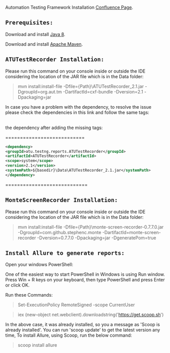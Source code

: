 Automation Testing Framework Installation [Confluence Page](https://cegedimrx.spectrumhosting.net/confluence/display/HEAL/Automation+Testing+Framework+Installation).<br />

## `Prerequisites:`

Download and install [Java 8](https://www.oracle.com/java/technologies/javase/javase-jdk8-downloads.html).<br />

Download and install [Apache Maven](https://maven.apache.org/download.cgi).<br />

## `ATUTestRecorder Installation:`

Please run this command on your console inside or outside the IDE considering the location of the JAR file which is in the Data folder:<br />

> mvn install:install-file -Dfile={Path}\ATUTestRecorder_2.1.jar -DgroupId=org.aut.tm -DartifactId=cxf-bundle -Dversion=2.1 -Dpackaging=jar <br />

In case you have a problem with the dependency, to resolve the issue please check the dependencies in this link and follow the same tags:<br /><br />

the dependency after adding the missing tags:<br />

=========================== <br />
```xml
<dependency>
<groupId>atu.testng.reports.ATUTestRecorder</groupId>
<artifactId>ATUTestRecorder</artifactId>
<scope>system</scope> 
<version>2.1</version> 
<systemPath>${basedir}\Data\ATUTestRecorder_2.1.jar</systemPath>
</dependency>
```
============================<br />

## `MonteScreenRecorder Installation:`

Please run this command on your console inside or outside the IDE considering the location of the JAR file which is in the Data folder:<br />

> mvn install:install-file -Dfile={Path}\monte-screen-recorder-0.7.7.0.jar -DgroupId=com.github.stephenc.monte -DartifactId=monte-screen-recorder -Dversion=0.7.7.0 -Dpackaging=jar -DgeneratePom=true <br />

## `Install Allure to generate reports:`

Open your windows PowerShell:<br />

One of the easiest way to start PowerShell in Windows is using Run window. Press Win + R keys on your keyboard, then type PowerShell and press Enter or click OK.<br />

Run these Commands:<br />

> Set-ExecutionPolicy RemoteSigned -scope CurrentUser <br />

> iex (new-object net.webclient).downloadstring('https://get.scoop.sh') <br />

In the above case, it was already installed, so you a message as 'Scoop is already installed'. You can run 'scoop update' to get the latest version any time, To install Allure, using Scoop, run the below command:<br />

> scoop install allure <br />